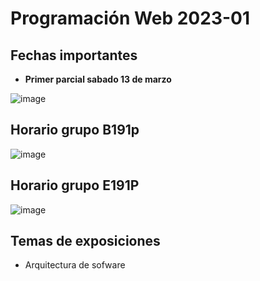 # Programación Web 2023-01

## Fechas importantes

-  **Primer parcial sabado 13 de marzo**

![image](https://user-images.githubusercontent.com/31961588/215915357-57a4faa8-d6d2-4fcb-83d9-0a6d07f78ba3.png)




## Horario grupo B191p

![image](https://user-images.githubusercontent.com/31961588/216839255-bc81d94b-f042-40c9-ba6a-ddb8fcb4a6c9.png)

## Horario grupo E191P

![image](https://user-images.githubusercontent.com/31961588/216839917-a6e22aac-9705-4089-91e8-0bf6e1ebd716.png)

## Temas de exposiciones

- Arquitectura de sofware

